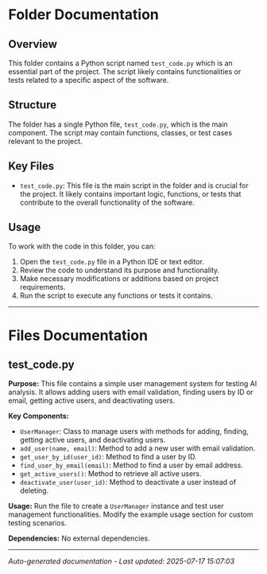 # Folder Documentation

## Overview
This folder contains a Python script named `test_code.py` which is an essential part of the project. The script likely contains functionalities or tests related to a specific aspect of the software.

## Structure
The folder has a single Python file, `test_code.py`, which is the main component. The script may contain functions, classes, or test cases relevant to the project.

## Key Files
- `test_code.py`: This file is the main script in the folder and is crucial for the project. It likely contains important logic, functions, or tests that contribute to the overall functionality of the software.

## Usage
To work with the code in this folder, you can:
1. Open the `test_code.py` file in a Python IDE or text editor.
2. Review the code to understand its purpose and functionality.
3. Make necessary modifications or additions based on project requirements.
4. Run the script to execute any functions or tests it contains.

---

# Files Documentation

## test_code.py

**Purpose:** This file contains a simple user management system for testing AI analysis. It allows adding users with email validation, finding users by ID or email, getting active users, and deactivating users.

**Key Components:**
- `UserManager`: Class to manage users with methods for adding, finding, getting active users, and deactivating users.
- `add_user(name, email)`: Method to add a new user with email validation.
- `get_user_by_id(user_id)`: Method to find a user by ID.
- `find_user_by_email(email)`: Method to find a user by email address.
- `get_active_users()`: Method to retrieve all active users.
- `deactivate_user(user_id)`: Method to deactivate a user instead of deleting.

**Usage:** Run the file to create a `UserManager` instance and test user management functionalities. Modify the example usage section for custom testing scenarios.

**Dependencies:** No external dependencies.

---
*Auto-generated documentation - Last updated: 2025-07-17 15:07:03*

